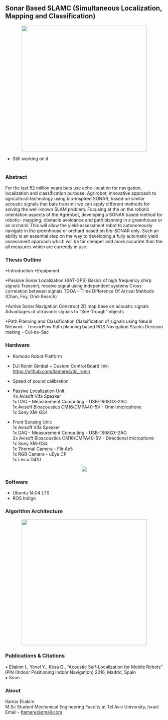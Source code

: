 
Sonar Based SLAMC (Simultaneous Localization, Mapping and Classification)
------------------------
<p align="center">
<img src="http://i.imgur.com/NUavBHa.png" height="400" width=auto>
</p>

* Still working on it<br><br>

### Abstract ###
For the last 52 million years bats use echo-location for navigation, localization and classification purpose. Agrirobot, innovative approach to agricultural technology using bio-inspired SONAR, based on similar acoustic signals that bats transmit we can apply different methods for solving the well-known SLAM problem.
Focusing at the on the robotic orientation aspects of the Agrirobot, developing a SONAR based method for robotic- mapping, obstacle avoidance and path planning in a greenhouse or an orchard. This will allow the yield-assessment robot to autonomously navigate in the greenhouse or orchard based on bio-SONAR only. Such an ability is an essential step on the way to developing a fully automatic yield assessment approach which will be far cheaper and more accurate than the all measures which are currently in use.

### Thesis Outline ###
*Introduction
*Equipment

*Passive Sonar Localization (BAT-GPS)
    Basics of high frequency chirp signals
    Transmit, receive signal using independent systems
    Cross correlation between signals
    TDOA – Time Difference Of Arrival Methods (Chan, Foy, Grid-Search)

*Active Sonar Navigation
    Construct 2D map base on acoustic signals
    Advantages of ultrasonic signals to “See-Trough” objects

*Path Planning and Classification
    Classification of signals using Neural Network - TensorFlow
    Path planning based ROS Navigation Stacks
    Decision making - Cul-de-Sac

### Hardware ###
* Komodo Robot Platform
* DJI Ronin Gimbal + Custom Control Board
link: <br> https://github.com/Itamare4/dji_ronin
* Speed of sound calibration
* Passive Localization Unit:<br>
    4x Avisoft Vifa Speaker<br>
    1x DAQ - Measurement Computing - USB-1608GX-2AO<br>
    1x Avisoft Bioacoustics CM16/CMPA40-5V - Omni microphone<br>
    1x Sony XM-GS4 <br>
    
* Front Sensing Unit:<br>
    1x Avisoft Vifa Speaker<br>
    1x DAQ - Measurement Computing - USB-1608GX-2AO<br>
    2x Avisoft Bioacoustics CM16/CMPA40-5V - Directional microphone<br>
    1x Sony XM-GS4 <br>
    1x Thermal Camera - Flir Ax5 <br>
    1x RGB Camera - uEye CP <br>
    1x Leica D410 <br>
<p align="center">
<img src="https://s2.postimg.org/4sfwmqti1/Front_Sensing_Unit.png">
</p>

### Software ###
* Ubuntu 14.04 LTS
* ROS Indigo


### Algorithm Architecture ###
<p align="center">
<img src="https://s1.postimg.org/r1yypslxr/Algorithm_Arch.png" height="400" width=auto>
</p>

### Publications & Citations ###
▪	Eliakim I., Yovel Y., Kosa G., “Acoustic Self-Localization for Mobile Robots” IPIN (Indoor Positioning Indoor Navigation) 2016, Madrid, Spain<br>
▪ Soon.

### About ###
Itamar Eliakim<br>
M.Sc Student Mechanical Engineering Faculty at Tel Aviv University, Israel<br>
Email - Itamare@gmail.com


